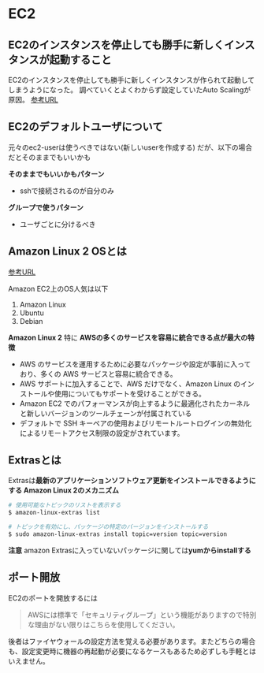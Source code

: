 # EC2

## EC2のインスタンスを停止しても勝手に新しくインスタンスが起動すること

EC2のインスタンスを停止しても勝手に新しくインスタンスが作られて起動してしまうようになった。 調べていくとよくわからず設定していたAuto Scalingが原因。
[参考URL](https://www.suzu6.net/posts/169-ec2-zombie/)

## EC2のデフォルトユーザについて

元々のec2-userは使うべきではない(新しいuserを作成する)
だが、以下の場合だとそのままでもいいかも

**そのままでもいいかもパターン**
- sshで接続されるのが自分のみ

**グループで使うパターン**
- ユーザごとに分けるべき

## Amazon Linux 2 OSとは

[参考URL](https://www.acrovision.jp/service/aws/?p=609)

Amazon EC2上のOS人気は以下

1. Amazon Linux
2. Ubuntu
3. Debian

**Amazon Linux 2**
特に **AWSの多くのサービスを容易に統合できる点が最大の特徴**

- AWS のサービスを運用するために必要なパッケージや設定が事前に入っており、多くの AWS サービスと容易に統合できる。
- AWS サポートに加入することで、AWS だけでなく、Amazon Linux のインストールや使用についてもサポートを受けることができる。
- Amazon EC2 でのパフォーマンスが向上するように最適化されたカーネルと新しいバージョンのツールチェーンが付属されている
- デフォルトで SSH キーペアの使用およびリモートルートログインの無効化によるリモートアクセス制限の設定がされています。


## Extrasとは

Extrasは**最新のアプリケーションソフトウェア更新をインストールできるようにする Amazon Linux 2のメカニズム**

```sh
# 使用可能なトピックのリストを表示する
$ amazon-linux-extras list

# トピックを有効にし、パッケージの特定のバージョンをインストールする
$ sudo amazon-linux-extras install topic=version topic=version
```

**注意**
amazon Extrasに入っていないパッケージに関しては**yumからinstallする**

## ポート開放

EC2のポートを開放するには
>AWSには標準で「セキュリティグループ」という機能がありますので特別な理由がない限りはこちらを使用してください。

後者はファイヤウォールの設定方法を覚える必要があります。またどちらの場合も、設定変更時に機器の再起動が必要になるケースもあるため必ずしも手軽とはいえません。



